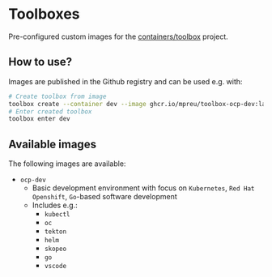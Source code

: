 # Toolboxes
Pre-configured custom images for the [containers/toolbox](https://github.com/containers/toolbox) project.

## How to use?
Images are published in the Github registry and can be used e.g. with:

```bash
# Create toolbox from image
toolbox create --container dev --image ghcr.io/mpreu/toolbox-ocp-dev:latest
# Enter created toolbox
toolbox enter dev
```

## Available images
The following images are available:

- `ocp-dev`
  - Basic development environment with focus on `Kubernetes`, `Red Hat Openshift`, `Go`-based software development
  - Includes e.g.:
    - `kubectl`
    - `oc`
    - `tekton`
    - `helm`
    - `skopeo`
    - `go`
    - `vscode`